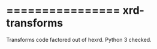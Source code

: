 ================
 xrd-transforms
================

Transforms code factored out of hexrd. Python 3 checked.
